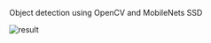Object detection using OpenCV and MobileNets SSD

![result](https://github.com/oHoangThiNhung/object_detection/blob/master/output.png)


